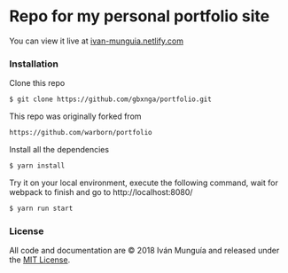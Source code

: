 # Repo for my personal portfolio site

You can view it live at [ivan-munguia.netlify.com](https://gbengaoni.com/)

### Installation

Clone this repo 
```sh
$ git clone https://github.com/gbxnga/portfolio.git
```

This repo was originally forked from
```sh
https://github.com/warborn/portfolio
```

Install all the dependencies
```sh
$ yarn install
```

Try it on your local environment, execute the following command, wait for webpack to finish and go to http://localhost:8080/
```sh
$ yarn run start
```

### License

All code and documentation are &copy; 2018 Iván Munguía and released under the [MIT License](LICENSE.md).